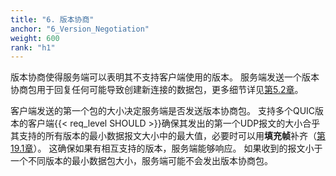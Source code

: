 ```yaml
---
title: "6. 版本协商"
anchor: "6_Version_Negotiation"
weight: 600
rank: "h1"
---
```


版本协商使得服务端可以表明其不支持客户端使用的版本。
服务端发送一个版本协商包用于回复任何可能导致创建新连接的数据包，更多细节详见[第5.2章](#5.2_Matching_Packets_to_Connections)。

客户端发送的第一个包的大小决定服务端是否发送版本协商包。
支持多个QUIC版本的客户端{{< req_level SHOULD >}}确保其发出的第一个UDP报文的大小合乎其支持的所有版本的最小数据报文大小中的最大值，必要时可以用**填充帧**补齐（[第19.1章](#19.1_PADDING_Frames)）。
这确保如果有相互支持的版本，服务端能够响应。
如果收到的报文小于一个不同版本的最小数据包大小，服务端可能不会发出版本协商包。
